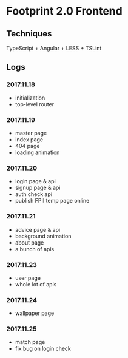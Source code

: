 # Footprint 2.0 Frontend

## Techniques
TypeScript + Angular + LESS + TSLint

## Logs
### 2017.11.18
* initialization
* top-level router

### 2017.11.19
* master page
* index page
* 404 page
* loading animation

### 2017.11.20
* login page & api
* signup page & api
* auth check api
* publish FPII temp page online

### 2017.11.21
* advice page & api
* background animation
* about page
* a bunch of apis

### 2017.11.23
* user page
* whole lot of apis

### 2017.11.24
* wallpaper page

### 2017.11.25
* match page
* fix bug on login check